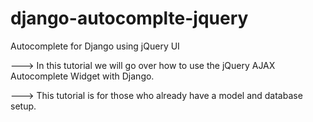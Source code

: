 # django-autocomplte-jquery
Autocomplete for Django using jQuery UI

---> In this tutorial we will go over how to use the jQuery AJAX Autocomplete Widget with Django. 

---> This tutorial is for those who already have a model and database setup.

